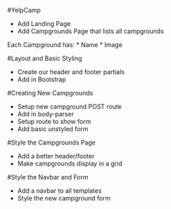 #YelpCamp

* Add Landing Page
* Add Campgrounds Page that lists all campgrounds

Each Campground has:
	* Name
	* Image

#Layout and Basic Styling

* Create our header and footer partials
* Add in Bootstrap

#Creating New Campgrounds

* Setup new campground POST route
* Add in body-parser
* Setup route to show form
* Add basic unstyled form

#Style the Campgrounds Page

* Add a better header/footer
* Make campgrounds display in a grid

#Style the Navbar and Form

* Add a navbar to all templates
* Style the new campground form